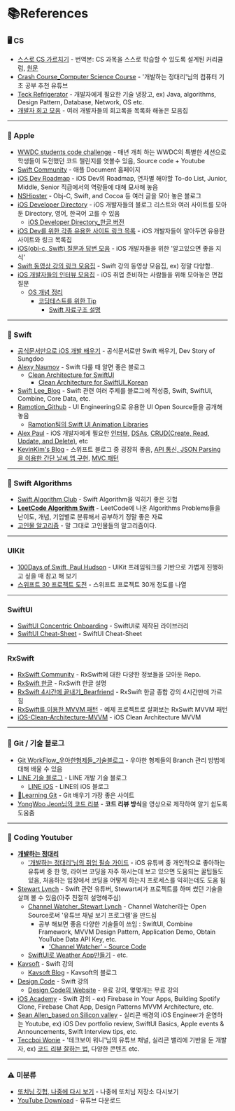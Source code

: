 # 📚References

### 🖥 CS 
* [스스로 CS 가르치기](https://github.com/minnsane/TeachYourselfCS-KR/blob/main/README.md?fbclid=IwAR2moeei8Mo5nB3z692FhzULJX_l6zQrJKoGnJegiCfAkOt8is2zapK2C8o) - 번역본: CS 과목을 스스로 학습할 수 있도록 설계된 커리큘럼, [원문](https://teachyourselfcs.com/)
* [Crash Course_Computer Science Course](https://www.youtube.com/watch?v=tpIctyqH29Q) - '개발하는 정대리'님의 컴퓨터 기초 공부 추천 유튜브   
* [Teck Refrigerator](https://github.com/GimunLee/tech-refrigerator) - 개발자에게 필요한 기술 냉장고, ex) Java, algorithms, Design Pattern, Database, Network, OS etc.
* [개발자 회고 모음](https://github.com/oaksong/developers-retrospective) - 여러 개발자들의 회고록을 목록화 해놓은 모음집

***

### 🍏 Apple 
* [WWDC students code challenge](https://github.com/wwdc) - 매년 개최 하는 WWDC의 특별한 세션으로 학생들이 도전했던 코드 챌린지를 엿볼수 있음, Source code + Youtube
* [Swift Community](https://swift.org/) - 애플 Document 홈페이지   
* [iOS Dev Roadmap](https://github.com/BohdanOrlov/iOS-Developer-Roadmap) - iOS Dev의 Roadmap, 연차별 해야할 To-do List, Junior, Middle, Senior 직급에서의 역량들에 대해 묘사해 놓음
* [NSHipster](https://nshipster.com/) - Obj-C, Swift, and Cocoa 등 여러 글을 모아 놓은 블로그   
* [iOS Developer Directory](https://iosdevdirectory.com/#en) - iOS 개발자들의 블로그 리스트와 여러 사이트를 모아둔 Directory, 영어, 한국어 고를 수 있음
    + [iOS Developer Directory_한글 버전](https://iosdevdirectory.com/#ko)
* [iOS Dev를 위한 각종 유용한 사이트 링크 목록](https://github.com/giftbott/iOSDevLinks) - iOS 개발자들이 알아두면 유용한 사이트와 링크 목록집
* [iOS(obj-c, Swift) 질문과 답변 모음](https://github.com/ClintJang/ios-swift-objc-questions-and-answers) - iOS 개발자들을 위한 '알고있으면 좋을 지식'
* [Swift 동영상 강의 링크 모음집](https://github.com/ClintJang/awesome-swift-korean-lecture) - Swift 강의 동영상 모음집, ex) 정말 다양함..
* [iOS 개발자들의 인터뷰 모음집](https://github.com/JeaSungLEE/iOSInterviewquestions) - iOS 취업 준비하는 사람들을 위해 모아놓은 면접 질문
    + [OS 개념 정리](https://github.com/JeaSungLEE/iOSInterviewquestions/tree/master/OS)
        + [코딩테스트를 위한 Tip](https://github.com/JeaSungLEE/iOSInterviewquestions/tree/master/%EC%95%8C%EA%B3%A0%EB%A6%AC%EC%A6%98)
            + [Swift 자료구조 설명](https://github.com/JeaSungLEE/iOSInterviewquestions/tree/master/%EC%9E%90%EB%A3%8C%EA%B5%AC%EC%A1%B0)   

***

### 🦅 Swift
* [공식문서만으로 iOS 개발 배우기](https://sungdoo.dev/programming/start-ios-development-with-offical-docs/) - 공식문서로만 Swift 배우기, Dev Story of Sungdoo
* [Alexy Naumov](https://nalexn.github.io/) - Swift 다룰 때 알면 좋은 블로그
    + [Clean Architecture for SwiftUI](https://nalexn.github.io/clean-architecture-swiftui/)
      + [Clean Architecture for SwiftUI_Korean](https://gon125.github.io/posts/SwiftUI%EB%A5%BC-%EC%9C%84%ED%95%9C-%ED%81%B4%EB%A6%B0-%EC%95%84%ED%82%A4%ED%85%8D%EC%B2%98/)
* [Swift Lee_Blog](https://www.avanderlee.com/) - Swift 관련 여러 주제를 블로그에 작성중, Swift, SwiftUI, Combine, Core Data, etc.
* [Ramotion_Github](https://github.com/Ramotion) - UI Engineering으로 유용한 UI Open Source들을 공개해 놓음
    + [Ramotion팀의 Swift UI Animation Libraries](https://github.com/Ramotion/swift-ui-animation-components-and-libraries)
* [Alex Paul](https://github.com/alexpaul) - iOS 개발자에게 필요한 [인터뷰](https://github.com/alexpaul/iOS-Interview-Preparation), [DSAs](https://github.com/alexpaul/Data-Structures-and-Algorithms), [CRUD(Create, Read, Update, and Delete)](https://github.com/alexpaul/DataPersistence), etc   
* [KevinKim's Blog](https://velog.io/@kevinkim2586) - 스위프트 블로그 중 굉장히 좋음, [API 통신, JSON Parsing 을 이용한 간단 날씨 앱 구현](https://velog.io/@kevinkim2586/iOS-Swift-%EA%B3%B5%EB%B6%80-MVC-%EB%94%94%EC%9E%90%EC%9D%B8-%ED%8C%A8%ED%84%B4-API-%ED%86%B5%EC%8B%A0-JSON-Parsing-%EC%9D%84-%EC%9D%B4%EC%9A%A9%ED%95%9C-%EA%B0%84%EB%8B%A8-%EB%82%A0%EC%94%A8-%EC%95%B1-%EA%B5%AC%ED%98%84), [MVC 패턴](https://velog.io/@kevinkim2586/iOS-Swift-%EA%B3%B5%EB%B6%80-MVC-Design-Pattern)
 

***

### 🍔 Swift Algorithms
* [Swift Algorithm Club](https://github.com/raywenderlich/swift-algorithm-club) - Swift Algorithm을 익히기 좋은 깃헙
* [**LeetCode Algorithm Swift**](https://github.com/soapyigu/LeetCode-Swift) - LeetCode에 나온 Algorithms Problems들을 난이도, 개념, 기업별로 분류해서 공부하기 정말 좋은 자료 
* [고인물 알고리즘](https://github.com/justiceHui/Unknown-To-Wellknown) - 말 그대로 고인물들의 알고리즘이다.

***

### UIKit
* [100Days of Swift, Paul Hudson](https://www.hackingwithswift.com/100) - UIKit 프레임워크를 기반으로 가볍게 진행하고 싶을 때 참고 해 보기
* [스위프트 30 프로젝트 도전](https://github.com/soapyigu/Swift-30-Projects) - 스위프트 프로젝트 30개 정도를 나열

***


### SwiftUI
* [SwiftUI Concentric Onboarding](https://github.com/exyte/ConcentricOnboarding) - SwiftUI로 제작된 라이브러리   
* [SwiftUI Cheat-Sheet](https://github.com/SimpleBoilerplates/SwiftUI-Cheat-Sheet) - SwiftUI Cheat-Sheet


***


### RxSwift
* [RxSwift Community](https://github.com/RxSwiftCommunity) - RxSwift에 대한 다양한 정보들을 모아둔 Repo.
* [RxSwift 한글](https://pilgwon.github.io/blog/2017/09/26/RxSwift-By-Examples-1-The-Basics.html) - RxSwift 한글 설명   
* [RxSwift 4시간에 끝내기_Bearfriend](https://www.youtube.com/watch?v=w5Qmie-GbiA) - RxSwift 한글 종합 강의 4시간만에 가르침 
* [RxSwift를 이용한 MVVM 패턴](https://github.com/fimuxd/BringMyOwnBeer-) - 예제 프로젝트로 살펴보는 RxSwift MVVM 패턴
* [iOS-Clean-Architecture-MVVM](https://github.com/justiceHui/Unknown-To-Wellknown) - iOS Clean Architecture MVVM


***

### 🚦 Git / 기술 블로그
* [Git WorkFlow_우아한형제들_기술블로그](https://woowabros.github.io/experience/2017/10/30/baemin-mobile-git-branch-strategy.html) - 우아한 형제들의 Branch 관리 방법에 대해 배울 수 있음   
* [LINE 기술 블로그](https://engineering.linecorp.com/ko/) - LINE 개발 기술 블로그
    + [LINE iOS](https://engineering.linecorp.com/ko/blog/tag/ios-ko/) - LINE의 iOS 블로그
* [📍Learning Git](https://learngitbranching.js.org/?locale=ko) - Git 배우기 가장 좋은 사이트
* [YongWoo Jeon님의 코드 리뷰](https://www.youtube.com/user/huhuyong/videos) - **코드 리뷰 방식**을 영상으로 제작하여 알기 쉽도록 도움줌

***

### 👀 Coding Youtuber
* [**개발하는 정대리**](https://www.youtube.com/c/%EA%B0%9C%EB%B0%9C%ED%95%98%EB%8A%94%EC%A0%95%EB%8C%80%EB%A6%AC/videos)
   + ['개발하는 정대리'님의 취업 필승 가이드](https://www.notion.so/2236b2d4da5b4af1bcde18285f2199af) - iOS 유튜버 중 개인적으로 좋아하는 유튜버 중 한 명, 라이브 코딩을 자주 하시는데 보고 있으면 도움되는 꿀팁들도 있음, 처음하는 입장에서 코딩을 어떻게 하는지 프로세스를 익히는데도 도움 됨   
* [Stewart Lynch](https://www.youtube.com/c/StewartLynch/playlists) - Swift 관련 유튜버, Stewart씨가 프로젝트를 하며 썼던 기술을 살펴 볼 수 있음(아주 친절히 설명해주심)   
    + [Channel Watcher_Stewart Lynch](https://www.youtube.com/watch?v=u1kGK9RTEH4) - Channel Watcher라는 Open Source로써 '유튜브 채널 보기 프로그램'을 만드심
        + 공부 해보면 좋음 다양한 기술들이 쓰임 : SwiftUI, Combine Framework, MVVM Design Pattern, Application Demo, Obtain YouTube Data API Key, etc.
            + ['Channel Watcher' - Source Code](https://github.com/StewartLynch/Channel-Watcher) 
    + [SwiftUI로 Weather App만들기](https://www.youtube.com/watch?v=FA4ksgVip9E&list=PLBn01m5Vbs4A5W_LGcsTXNhRcFpi3SJle) - etc.
* [Kavsoft](https://www.youtube.com/c/Kavsoft/playlists) - Swift 강의
    + [Kavsoft Blog](https://kavsoft.dev/) - Kavsoft의 블로그
* [Design Code](https://www.youtube.com/c/DesignCodeTeam/playlists) - Swift 강의 
    + [Design Code의 Website](https://designcode.io/) - 유료 강의, 몇몇개는 무료 강의
* [iOS Academy](https://www.youtube.com/c/iOSAcademy/playlists) - Swift 강의 - ex) Firebase in Your Apps, Building Spotify Clone, Firebase Chat App, Design Patterns MVVM Architecture, etc.
* [Sean Allen_based on Silicon valley](https://www.youtube.com/c/SeanAllen/playlists) - 실리콘 배경의 iOS Engineer가 운영하는 Youtube, ex) iOS Dev portfolio review, SwiftUI Basics, Apple events & Announcements, Swift Interview tips, etc.
* [Teccboi Wonie](https://www.youtube.com/channel/UC0uDM1xZMNBAoW2xnzhAQ7g) - '테크보이 워니'님의 유튜브 채널, 실리콘 밸리에 기반을 둔 개발자, ex) [코드 리뷰 잘하는 법](https://www.youtube.com/watch?v=VaaRvs8YU1M), 다양한 콘텐츠 etc.


***

### ⚠️ 미분류

* [또치님 깃헙, 나중에 다시 보기](https://github.com/TTOzzi?after=Y3Vyc29yOnYyOpK5MjAyMC0wMi0yMFQxMTozNTowNiswOTowMM4OaTFy&tab=repositories) - 나중에 또치님 저장소 다시보기
* [YouTube Download](https://github.com/ytdl-org/youtube-dl) - 유튜브 다운로드 

